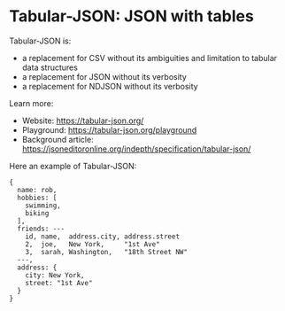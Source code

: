 # Tabular-JSON: JSON with tables

Tabular-JSON is:

- a replacement for CSV without its ambiguities and limitation to tabular data structures
- a replacement for JSON without its verbosity
- a replacement for NDJSON without its verbosity

Learn more:

- Website: <https://tabular-json.org/>
- Playground: <https://tabular-json.org/playground>
- Background article: <https://jsoneditoronline.org/indepth/specification/tabular-json/>

Here an example of Tabular-JSON:

```
{
  name: rob,
  hobbies: [
    swimming,
    biking
  ],
  friends: ---
    id, name,  address.city, address.street
    2,  joe,   New York,     "1st Ave"
    3,  sarah, Washington,   "18th Street NW"
  ---,
  address: {
    city: New York,
    street: "1st Ave"
  }
}
```
